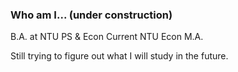 ### Who am I... (under construction)

B.A. at NTU PS & Econ
Current NTU Econ M.A.

Still trying to figure out what I will study in the future.




<!--
**Ethan1450/Ethan1450** is a ✨ _special_ ✨ repository because its `README.md` (this file) appears on your GitHub profile.

Here are some ideas to get you started:

- 🔭 I’m currently working on ...
- 🌱 I’m currently learning ...
- 👯 I’m looking to collaborate on ...
- 🤔 I’m looking for help with ...
- 💬 Ask me about ...
- 📫 How to reach me: ...
- 😄 Pronouns: ...
- ⚡ Fun fact: ...
-->
